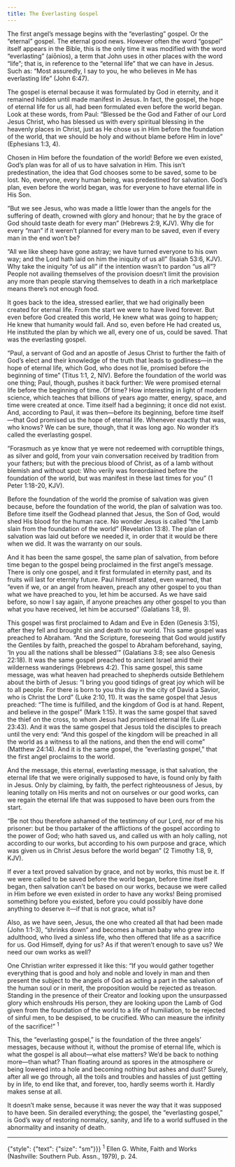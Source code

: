 ```yaml
---
title: The Everlasting Gospel
---
```


The first angel’s message begins with the “everlasting” gospel. Or the “eternal” gospel. The eternal good news. However often the word “gospel” itself appears in the Bible, this is the only time it was modified with the word “everlasting” (aiōnios), a term that John uses in other places with the word “life”; that is, in reference to the “eternal life” that we can have in Jesus. Such as: “Most assuredly, I say to you, he who believes in Me has everlasting life” (John 6:47).

The gospel is eternal because it was formulated by God in eternity, and it remained hidden until made manifest in Jesus. In fact, the gospel, the hope of eternal life for us all, had been formulated even before the world began. Look at these words, from Paul: “Blessed be the God and Father of our Lord Jesus Christ, who has blessed us with every spiritual blessing in the heavenly places in Christ, just as He chose us in Him before the foundation of the world, that we should be holy and without blame before Him in love” (Ephesians 1:3, 4).

Chosen in Him before the foundation of the world! Before we even existed, God’s plan was for all of us to have salvation in Him. This isn’t predestination, the idea that God chooses some to be saved, some to be lost. No, everyone, every human being, was predestined for salvation. God’s plan, even before the world began, was for everyone to have eternal life in His Son.

“But we see Jesus, who was made a little lower than the angels for the suffering of death, crowned with glory and honour; that he by the grace of God should taste death for every man” (Hebrews 2:9, KJV). Why die for every “man” if it weren’t planned for every man to be saved, even if every man in the end won’t be?

“All we like sheep have gone astray; we have turned everyone to his own way; and the Lord hath laid on him the iniquity of us all” (Isaiah 53:6, KJV). Why take the iniquity “of us all” if the intention wasn’t to pardon “us all”? People not availing themselves of the provision doesn’t limit the provision any more than people starving themselves to death in a rich marketplace means there’s not enough food.

It goes back to the idea, stressed earlier, that we had originally been created for eternal life. From the start we were to have lived forever. But even before God created this world, He knew what was going to happen; He knew that humanity would fall. And so, even before He had created us, He instituted the plan by which we all, every one of us, could be saved. That was the everlasting gospel.

“Paul, a servant of God and an apostle of Jesus Christ to further the faith of God’s elect and their knowledge of the truth that leads to godliness—in the hope of eternal life, which God, who does not lie, promised before the beginning of time” (Titus 1:1, 2, NIV). Before the foundation of the world was one thing; Paul, though, pushes it back further: We were promised eternal life before the beginning of time. Of time? How interesting in light of modern science, which teaches that billions of years ago matter, energy, space, and time were created at once. Time itself had a beginning; it once did not exist. And, according to Paul, it was then—before its beginning, before time itself—that God promised us the hope of eternal life. Whenever exactly that was, who knows? We can be sure, though, that it was long ago. No wonder it’s called the everlasting gospel.

“Forasmuch as ye know that ye were not redeemed with corruptible things, as silver and gold, from your vain conversation received by tradition from your fathers; but with the precious blood of Christ, as of a lamb without blemish and without spot: Who verily was foreordained before the foundation of the world, but was manifest in these last times for you” (1 Peter 1:18-20, KJV).

Before the foundation of the world the promise of salvation was given because, before the foundation of the world, the plan of salvation was too. Before time itself the Godhead planned that Jesus, the Son of God, would shed His blood for the human race. No wonder Jesus is called “the Lamb slain from the foundation of the world” (Revelation 13:8). The plan of salvation was laid out before we needed it, in order that it would be there when we did. It was the warranty on our souls.

And it has been the same gospel, the same plan of salvation, from before time began to the gospel being proclaimed in the first angel’s message. There is only one gospel, and it first formulated in eternity past, and its fruits will last for eternity future. Paul himself stated, even warned, that “even if we, or an angel from heaven, preach any other gospel to you than what we have preached to you, let him be accursed. As we have said before, so now I say again, if anyone preaches any other gospel to you than what you have received, let him be accursed” (Galatians 1:8, 9).

This gospel was first proclaimed to Adam and Eve in Eden (Genesis 3:15), after they fell and brought sin and death to our world. This same gospel was preached to Abraham. “And the Scripture, foreseeing that God would justify the Gentiles by faith, preached the gospel to Abraham beforehand, saying, ‘In you all the nations shall be blessed’” (Galatians 3:8; see also Genesis 22:18). It was the same gospel preached to ancient Israel amid their wilderness wanderings (Hebrews 4:2). This same gospel, this same message, was what heaven had preached to shepherds outside Bethlehem about the birth of Jesus: “I bring you good tidings of great joy which will be to all people. For there is born to you this day in the city of David a Savior, who is Christ the Lord” (Luke 2:10, 11). It was the same gospel that Jesus preached: “The time is fulfilled, and the kingdom of God is at hand. Repent, and believe in the gospel” (Mark 1:15). It was the same gospel that saved the thief on the cross, to whom Jesus had promised eternal life (Luke 23:43). And it was the same gospel that Jesus told the disciples to preach until the very end: “And this gospel of the kingdom will be preached in all the world as a witness to all the nations, and then the end will come” (Matthew 24:14). And it is the same gospel, the “everlasting gospel,” that the first angel proclaims to the world.

And the message, this eternal, everlasting message, is that salvation, the eternal life that we were originally supposed to have, is found only by faith in Jesus. Only by claiming, by faith, the perfect righteousness of Jesus, by leaning totally on His merits and not on ourselves or our good works, can we regain the eternal life that was supposed to have been ours from the start.

“Be not thou therefore ashamed of the testimony of our Lord, nor of me his prisoner: but be thou partaker of the afflictions of the gospel according to the power of God; who hath saved us, and called us with an holy calling, not according to our works, but according to his own purpose and grace, which was given us in Christ Jesus before the world began” (2 Timothy 1:8, 9, KJV).

If ever a text proved salvation by grace, and not by works, this must be it. If we were called to be saved before the world began, before time itself began, then salvation can’t be based on our works, because we were called in Him before we even existed in order to have any works! Being promised something before you existed, before you could possibly have done anything to deserve it—if that is not grace, what is?

Also, as we have seen, Jesus, the one who created all that had been made (John 1:1-3), “shrinks down” and becomes a human baby who grew into adulthood, who lived a sinless life, who then offered that life as a sacrifice for us. God Himself, dying for us? As if that weren’t enough to save us? We need our own works as well?

One Christian writer expressed it like this: “If you would gather together everything that is good and holy and noble and lovely in man and then present the subject to the angels of God as acting a part in the salvation of the human soul or in merit, the proposition would be rejected as treason. Standing in the presence of their Creator and looking upon the unsurpassed glory which enshrouds His person, they are looking upon the Lamb of God given from the foundation of the world to a life of humiliation, to be rejected of sinful men, to be despised, to be crucified. Who can measure the infinity of the sacrifice!” <sup>1</sup>

This, the “everlasting gospel,” is the foundation of the three angels’ messages, because without it, without the promise of eternal life, which is what the gospel is all about—what else matters? We’d be back to nothing more—than what? Than floating around as spores in the atmosphere or being lowered into a hole and becoming nothing but ashes and dust? Surely, after all we go through, all the toils and troubles and hassles of just getting by in life, to end like that, and forever, too, hardly seems worth it. Hardly makes sense at all.

It doesn’t make sense, because it was never the way that it was supposed to have been. Sin derailed everything; the gospel, the “everlasting gospel,” is God’s way of restoring normalcy, sanity, and life to a world suffused in the abnormality and insanity of death.

---

{"style": {"text": {"size": "sm"}}}
<sup>1</sup> Ellen G. White, Faith and Works (Nashville: Southern Pub. Assn., 1979), p. 24.
